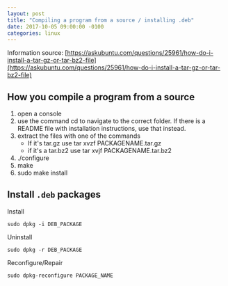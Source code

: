 ```yaml
---
layout: post
title: "Compiling a program from a source / installing .deb"
date: 2017-10-05 09:00:00 -0100
categories: linux
---
```

Information source: [https://askubuntu.com/questions/25961/how-do-i-install-a-tar-gz-or-tar-bz2-file](https://askubuntu.com/questions/25961/how-do-i-install-a-tar-gz-or-tar-bz2-file)
## How you compile a program from a source
1. open a console
2. use the command cd to navigate to the correct folder. If there is a README file with installation instructions, use that instead.
3. extract the files with one of the commands
    * If it's tar.gz use tar xvzf PACKAGENAME.tar.gz
    * if it's a tar.bz2 use tar xvjf PACKAGENAME.tar.bz2
4. ./configure
5. make
6. sudo make install

## Install `.deb` packages
Install 
```
sudo dpkg -i DEB_PACKAGE
```

Uninstall 
```
sudo dpkg -r DEB_PACKAGE
```

Reconfigure/Repair
```
sudo dpkg-reconfigure PACKAGE_NAME
```
